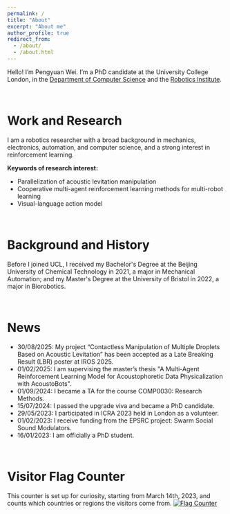 ```yaml
---
permalink: /
title: "About"
excerpt: "About me"
author_profile: true
redirect_from: 
  - /about/
  - /about.html
---
```


Hello! I’m Pengyuan Wei. I’m a PhD candidate at the University College London, in the [Department of Computer Science](https://www.ucl.ac.uk/computer-science/ucl-computer-science) and the [Robotics Institute](https://www.ucl.ac.uk/robotics/ucl-robotics-institute-0). 

<br />

Work and Research
======
I am a robotics researcher with a broad background in mechanics, electronics, automation, and computer science, and a strong interest in reinforcement learning.

**Keywords of research interest:**
<ul>
<li>Parallelization of acoustic levitation manipulation</li>
<li>Cooperative multi-agent reinforcement learning methods for multi-robot learning</li>
<li>Visual-language action model</li>
</ul>

<br />

Background and History
======
Before I joined UCL, I received my Bachelor's Degree at the Beijing University of Chemical Technology in 2021, a major in Mechanical Automation; and my Master's Degree at the University of Bristol in 2022, a major in Biorobotics. 

<br />

News
======
<ul>
<li>30/08/2025: My project “Contactless Manipulation of Multiple Droplets Based on Acoustic Levitation” has been accepted as a Late Breaking Result (LBR) poster at IROS 2025. </li>
<li>01/02/2025: I am supervising the master’s thesis "A Multi-Agent Reinforcement Learning Model for Acoustophoretic Data Physicalization with AcoustoBots". </li>
<li>01/09/2024: I became a TA for the course COMP0030: Research Methods. </li>
<li>15/07/2024: I passed the upgrade viva and became a PhD candidate. </li>
<li>29/05/2023: I participated in ICRA 2023 held in London as a volunteer. </li>
<li>01/02/2023: I receive funding from the EPSRC project: Swarm Social Sound Modulators. </li>
<li>16/01/2023: I am officially a PhD student. </li>
</ul>

<br />

Visitor Flag Counter
======
This counter is set up for curiosity, starting from March 14th, 2023, and counts which countries or regions the visitors come from.
<a href="https://info.flagcounter.com/UTfe"><img src="https://s11.flagcounter.com/countxl/UTfe/bg_FFFFFF/txt_000000/border_CCCCCC/columns_6/maxflags_12/viewers_0/labels_1/pageviews_1/flags_0/percent_0/" alt="Flag Counter" border="0"></a>
